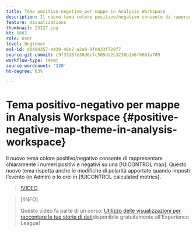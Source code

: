 ```yaml
---
title: Tema positivo-negativo per mappe in Analysis Workspace
description: Il nuovo tema colore positivo/negativo consente di rappresentare chiaramente su una mappa i numeri positivi e negativi. Questo nuovo tema rispetta anche le modifiche di polarità apportate quando imposti l’evento (in Admin) o lo crei nelle metriche calcolate.
feature: Visualizations
thumbnail: 23127.jpg
kt: 1662
role: User
level: Beginner
exl-id: d0494357-e439-46e2-a2a8-9feb33f728f7
source-git-commit: c9f3316fe30d6cfc505dd2c3238b1b6f0661a709
workflow-type: tm+mt
source-wordcount: '120'
ht-degree: 83%

---
```


# Tema positivo-negativo per mappe in Analysis Workspace {#positive-negative-map-theme-in-analysis-workspace}

Il nuovo tema colore positivo/negativo consente di rappresentare chiaramente i numeri positivi e negativi su una [!UICONTROL map]. Questo nuovo tema rispetta anche le modifiche di polarità apportate quando imposti l’evento (in Admin) o lo crei in [!UICONTROL calculated metrics].

>[!VIDEO](https://video.tv.adobe.com/v/23127/?quality=12)

>[!INFO]
>
> Questo video fa parte di un corso: [Utilizzo delle visualizzazioni per raccontare le tue storie di dati](https://experienceleague.adobe.com/?recommended=Analytics-U-1-2021.1.visualizations&amp;lang=it)disponibile gratuitamente all&#39;Experience League!
